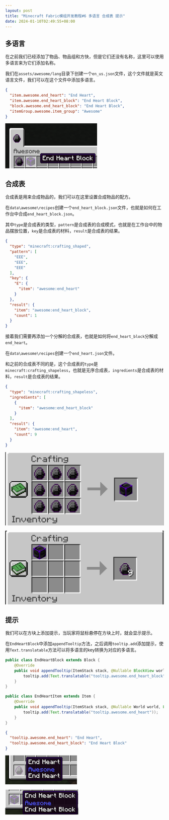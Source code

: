 ```yaml
---
layout: post
title: "Minecraft Fabric模组开发教程#6 多语言 合成表 提示"
date: 2024-01-10T02:49:55+08:00
---
```


## 多语言

在之前我们已经添加了物品、物品组和方快，但是它们还没有名称，这里可以使用多语言来为它们添加名称。

我们在`assets/awesome/lang`目录下创建一个`en_us.json`文件，这个文件就是英文语言文件，我们可以在这个文件中添加多语言。

```json
{
  "item.awesome.end_heart": "End Heart",
  "item.awesome.end_heart_block": "End Heart Block",
  "block.awesome.end_heart_block": "End Heart Block",
  "itemGroup.awesome.item_group": "Awesome"
}
```

![6-1](/assets/fabric2024/6-1.png)

## 合成表

合成表是用来合成物品的，我们可以在这里设置合成物品的配方。

在`data\awesome\recipes`创建一个`end_heart_block.json`文件，也就是如何在工作台中合成`end_heart_block.json`。

其中`type`是合成表的类型，`pattern`是合成表的合成模式，也就是在工作台中的物品摆放位置，`key`是合成表的材料，`result`是合成表的结果。

```json
{
  "type": "minecraft:crafting_shaped",
  "pattern": [
    "EEE",
    "EEE",
    "EEE"
  ],
  "key": {
    "E": {
      "item": "awesome:end_heart"
    }
  },
  "result": {
    "item": "awesome:end_heart_block",
    "count": 1
  }
}
```

接着我们需要再添加一个分解的合成表，也就是如何将`end_heart_block`分解成`end_heart`。

在`data\awesome\recipes`创建一个`end_heart.json`文件。

和之前的合成表不同的是，这个合成表的`type`是`minecraft:crafting_shapeless`，也就是无序合成表，`ingredients`是合成表的材料，`result`是合成表的结果。

```json
{
  "type": "minecraft:crafting_shapeless",
  "ingredients": [
    {
      "item": "awesome:end_heart_block"
    }
  ],
  "result": {
    "item": "awesome:end_heart",
    "count": 9
  }
}
```

![6-2](/assets/fabric2024/6-2.png)

![6-3](/assets/fabric2024/6-3.png)

## 提示

我们可以在方块上添加提示，当玩家将鼠标悬停在方块上时，就会显示提示。

在`EndHeartBlock`中添加`appendTooltip`方法，之后调用`tooltip.add`添加提示，使用`Text.translatable`方法可以将多语言的key转换为对应的多语言。

```java
public class EndHeartBlock extends Block {
    @Override
    public void appendTooltip(ItemStack stack, @Nullable BlockView world, List<Text> tooltip, TooltipContext options) {
        tooltip.add(Text.translatable("tooltip.awesome.end_heart_block"));
    }
}
```

```java
public class EndHeartItem extends Item {
    @Override
    public void appendTooltip(ItemStack stack, @Nullable World world, List<Text> tooltip, TooltipContext context) {
        tooltip.add(Text.translatable("tooltip.awesome.end_heart"));
    }
}
```

```json
{
  "tooltip.awesome.end_heart": "End Heart",
  "tooltip.awesome.end_heart_block": "End Heart Block"
}
```

![6-4](/assets/fabric2024/6-4.png)

![6-5](/assets/fabric2024/6-5.png)